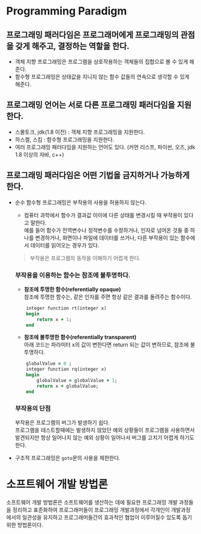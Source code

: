 # Programming Paradigm

## 프로그래밍 패러다임은 프로그래머에게 프로그래밍의 관점을 갖게 해주고, 결정하는 역할을 한다.
- 객체 지향 프로그래밍은 프로그램을 상호작용하는 객체들의 집합으로 볼 수 있게 해준다.
- 함수형 프로그래밍은 상태값을 지니지 않는 함수 값들의 연속으로 생각할 수 있게 해준다.

## 프로그래밍 언어는 서로 다른 프로그래밍 패러다임을 지원한다.
- 스몰토크, jdk(1.8 이전) : 객체 지향 프로그래밍을 지원한다.
- 하스켈, 스킴 : 함수형 프로그래밍을 지원한다.
- 여러 프로그래밍 패러다임을 지원하는 언어도 있다. (커먼 리스프, 파이썬, 오즈, jdk 1.8 이상의 자바, c++)

## 프로그래밍 패러다임은 어떤 기법을 금지하거나 가능하게 한다.
- 순수 함수형 프로그래밍은 부작용의 사용을 허용하지 않는다.
    - 컴퓨터 과학에서 함수가 결과값 이이에 다른 상태를 변경시킬 때 부작용이 있다고 말한다.<br>
    예를 들어 함수가 전역변수나 정적변수를 수정하거나, 인자로 넘어온 것들 중 하나를 변경하거나, 화면이나 파일에 데이터를 쓰거나, 다른 부작용이 있는 함수에서 데이터를 읽어오는 경우가 있다.

    > 부작용은 프로그램의 동작을 이해하기 어렵게 한다.

    ### 부작용을 이용하는 함수는 참조에 불투명하다.

    - **참조에 투명한 함수(referentially opaque)**<br>
    참조에 투명한 함수는, 같은 인자를 주면 항상 같은 결과를 돌려주는 함수이다.
    ```ruby
        integer function rt(integer x)
        begin
            return x + 1;
        end
    ```
    - **참조에 불투명한 함수(referentially transparent)**<br>
    아래 코드는 파라미터 x의 값이 변한다면 return 되는 값이 변하므로, 참조에 불투명하다.
    ```ruby
        globalValue = 0 ;
        integer function rq(integer x)
        begin
            globalValue = globalValue + 1;
            return x + globalValue;
        end
    ```
    ### 부작용의 단점
    부작용은 프로그램의 버그가 발생하기 쉽다.<br>프로그램을 테스트할때에는 발생하지 않았던 예외 상황들이 프로그램을 사용하면서 발견되지만 항상 일어나지 않는 예외 상황이 일어나서 버그를 고치기 어렵게 하기도 한다.
- 구조적 프로그래밍은 `goto`문의 사용을 제한한다.


# 소프트웨어 개발 방법론
소프트웨어 개발 방법론은 소프트웨어를 생산하는 데에 필요한 프로그래밍 개발 과정들을 정리하고 표준화하여 프로그래머들이 프로그래밍 개발과정에서 각개인이 개발과정에서의 일관성을 유지하고 프로그래머들간의 효과적인 협업이 이루어질수 있도록 돕기 위한 방법론이다.
